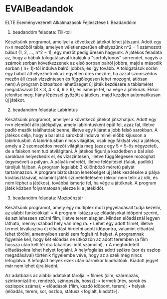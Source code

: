 # EVAIBeadandok
ELTE Eseményvezérelt Alkalmazások Fejlesztése I. Beadandóim

1. beadandóm feladata: Tili-toli

Készítsünk programot, amellyel a következő játékot lehet játszani.
Adott egy n×n mezőből tábla, amelyen véletlenszerűen elhelyezünk n^2 − 1 számozott bábut (1, 2, ..., n^2 − 1), 
egy mezőt pedig üresen hagyunk. A játékos feladata az, hogy a bábuk tologatásával kirakjuk a "sorfolytonos" sorrendet,
vagyis a számok sorban következzenek az első sorban balról jobbra, majd a második sorban ( n+ 1)-től indulva balról jobbra,
és így tovább. A tologatások során egy bábút áthelyezhetünk az egyetlen üres mezőre, ha azzal szomszédos mezőn áll
(csak vízszintesen és függőlegesen lehet mozogni, átlósan nem).A program biztosítson lehetőséget új játék kezdésére 
a táblaméret megadásával (3 × 3, 4 × 4, 6 × 6), és ismerje fel, ha vége a játéknak. 
Ekkor jelenítse meg, hány lépéssel győzött a játékos, majd kezdjen automatikusan új játékot.

2. beadandóm feladata: Labirintus

Készítsünk programot, amellyel a következő játékot játszhatjuk.
Adott egy n×n elemből álló játékpálya, amely labirintusként épül fel, azaz fal, illetve padló mezők találhatóak benne,
illetve egy kijárat a jobb felső sarokban. 
A játékos célja, hogy a bal alsó sarokból indulva minél előbb kijusson a labirintusból.
A labirintusban nincs világítás, csak egy fáklyát visz a játékos, amely a 2 szomszédos mezőt világítja meg 
(azaz egy 5 × 5-ös négyzetet), de a falakon nem tud átvilágítani.
A játékos figurája kezdetben a bal alsó sarokban helyezkedik el, és vízszintesen,
illetve függőlegesen mozoghat (egyesével) a pályán.
A pályák méretét, illetve felépítését (falak, padlók) tároljuk fájlban.
A program legalább 3 különböző méretű pályát tartalmazzon.
A program biztosítson lehetőséget új játék kezdésére a pálya kiválasztásával,
valamint játék szüneteltetésére (ekkor nem telik az idő, és nem léphet a játékos), továbbá ismerje fel, ha vége a játéknak. 
A program játék közben folyamatosan jelezze ki a játékidőt.


3. beadandóm feladata: Mozipénztár

Készítsünk programot, amely egy multiplex mozi jegyeladásait tudja kezelni, az
alábbi funkciókkal:
• A program listázza az előadásokat időpont szerint, és azt lehessen szűrni film, illetve terem alapján. 
  Minden előadásnál legyen látható, mennyi szabad hely van még rá.
• Lehet egy adott filmet, illetve termet kiválasztva új előadást hirdetni adott időpontra,
  valamint előadást lehet törölni, amennyiben senki sem foglalt rá helyet.
  A programnak figyelnie kell, hogy két előadás ne ütközzön az adott teremben
  (a film hossza után kell fél óra takarítási időt számolni).
• A meghirdetett előadásokra lehet helyet foglalni. A helyfoglalás adott székre
  (sor és oszlop megadásával) történik figyelembe véve, hogy az a szék még nincs lefoglalva. 
  A lefoglalt helyek ezek után bármikor kiadhatóak. Kiadott jegyet már nem lehet újra kiadni.
  
Az adatbázis az alábbi adatokat tárolja:
• filmek (cím, származás, szinkronizált-e, rendező, szinopszis, hossz);
• termek (név, sorok és oszlopok száma);
• előadások (film, kezdő időpont, terem);
• helyek (előadás, terem, sor, oszlop, státusz <foglalt, kiadott>).

